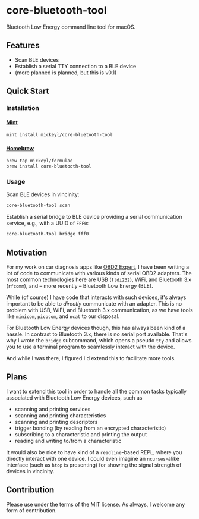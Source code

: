 # core-bluetooth-tool

Bluetooth Low Energy command line tool for macOS.

## Features

* Scan BLE devices
* Establish a serial TTY connection to a BLE device
* (more planned is planned, but this is v0.1)

## Quick Start

### Installation

#### [Mint](https://github.com/yonaskolb/mint)

```sh
mint install mickeyl/core-bluetooth-tool
```

#### [Homebrew](https://brew.sh)

```sh
brew tap mickeyl/formulae
brew install core-bluetooth-tool
```

### Usage

Scan BLE devices in vincinity:

```sh
core-bluetooth-tool scan
```

Establish a serial bridge to BLE device providing a serial communication service, e.g., with a UUID of `FFF0`:

```sh
core-bluetooth-tool bridge fff0
```

## Motivation

For my work on car diagnosis apps like [OBD2 Expert](https://apps.apple.com/app/obd2-experte/id1142156521), I have been writing a lot of code to communicate
with various kinds of serial OBD2 adapters. The most common technologies here are USB (`ftdi232`), WiFi, and Bluetooth 3.x (`rfcomm`), and – more recently – Bluetooth Low Energy (BLE).

While (of course) I have code that interacts with such devices, it's always important to be able to _directly_ communicate with an adapter.
This is no problem with USB, WiFi, and Bluetooth 3.x communication, as we have tools like `minicom`, `picocom`, and `ncat` to our disposal.

For Bluetooth Low Energy devices though, this has always been kind of a hassle. In contrast to Bluetooth 3.x, there is no serial port available.
That's why I wrote the `bridge` subcommand, which opens a pseudo `tty` and allows you to use a terminal program to seamlessly interact with the device.

And while I was there, I figured I'd extend this to facilitate more tools.

## Plans

I want to extend this tool in order to handle all the common tasks typically associated with Bluetooth Low Energy devices, such as
* scanning and printing services
* scanning and printing characteristics
* scanning and printing descriptors
* trigger bonding (by reading from an encrypted characteristic)
* subscribing to a characteristic and printing the output
* reading and writing to/from a characteristic

It would also be nice to have kind of a `readline`-based REPL, where you directly interact with one device.
I could even imagine an `ncurses`-alike interface (such as `htop` is presenting) for showing the signal strength of devices in vincinity.

## Contribution

Please use under the terms of the MIT license. As always, I welcome any form of contribution.

